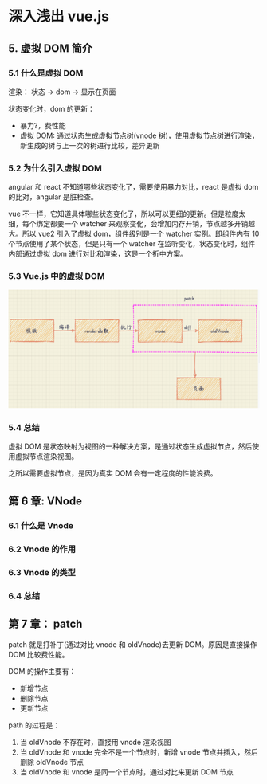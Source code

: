 # 深入浅出 vue.js

## 5. 虚拟 DOM 简介

### 5.1 什么是虚拟 DOM

渲染： 状态 -> dom -> 显示在页面

状态变化时，dom 的更新：

- 暴力?，费性能
- 虚拟 DOM: 通过状态生成虚拟节点树(vnode 树)，使用虚拟节点树进行渲染，新生成的树与上一次的树进行比较，差异更新

### 5.2 为什么引入虚拟 DOM

angular 和 react 不知道哪些状态变化了，需要使用暴力对比，react 是虚拟 dom 的比对，angular 是脏检查。

vue 不一样，它知道具体哪些状态变化了，所以可以更细的更新。但是粒度太细，每个绑定都要一个 watcher 来观察变化，会增加内存开销，节点越多开销越大。所以 vue2 引入了虚拟 dom，组件级别是一个 watcher 实例。即组件内有 10 个节点使用了某个状态，但是只有一个 watcher 在监听变化，状态变化时，组件内部通过虚拟 dom 进行对比和渲染，这是一个折中方案。

### 5.3 Vue.js 中的虚拟 DOM

![](imgs/2020-10-22-15-08-56.png)

### 5.4 总结

虚拟 DOM 是状态映射为视图的一种解决方案，是通过状态生成虚拟节点，然后使用虚拟节点渲染视图。

之所以需要虚拟节点，是因为真实 DOM 会有一定程度的性能浪费。

## 第 6 章: VNode

### 6.1 什么是 Vnode

### 6.2 Vnode 的作用

### 6.3 Vnode 的类型

### 6.4 总结

## 第 7 章： patch

patch 就是打补丁(通过对比 vnode 和 oldVnode)去更新 DOM。原因是直接操作 DOM 比较费性能。

DOM 的操作主要有：

- 新增节点
- 删除节点
- 更新节点

path 的过程是：

1. 当 oldVnode 不存在时，直接用 vnode 渲染视图
2. 当 oldVnode 和 vnode 完全不是一个节点时，新增 vnode 节点并插入，然后删除 oldVnode 节点
3. 当 oldVnode 和 vnode 是同一个节点时，通过对比来更新 DOM 节点
